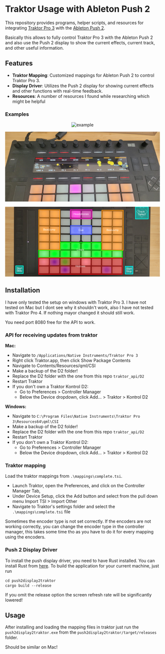 # Traktor Usage with Ableton Push 2

This repository provides programs, helper scripts, and resources for integrating [Traktor Pro 3](https://www.native-instruments.com/en/products/traktor/dj-software/traktor-pro-3/) with the [Ableton Push 2](https://www.ableton.com/en/push/).

Basically this allows to fully control Traktor Pro 3 with the Ableton Push 2 and also use the Push 2 display to show the current effects, current track, and other useful information.

## Features

- **Traktor Mapping**: Customized mappings for Ableton Push 2 to control Traktor Pro 3.
- **Display Driver**: Utilizes the Push 2 display for showing current effects and other functions with real-time feedback.
- **Resources**: A number of resources I found while researching which might be helpful

### Examples
<p align="center">
<img src="./images/example.gif" alt="example"/>
</p>

![top](./images/top.jpg)

![mapping_help](./images/mapping.png)

## Installation

I have only tested the setup on windows with Traktor Pro 3. I have not tested on Mac but I dont see why it shouldn't work, also I have not tested with Traktor Pro 4. If nothing mayor changed it should still work.

You need port 8080 free for the API to work.

### API for receiving updates from traktor

**Mac:**

  - Navigate to `/Applications/Native Instruments/Traktor Pro 3`
  - Right click Traktor.app, then click Show Package Contents
  - Navigate to Contents/Resources/qml/CSI
  - Make a backup of the D2 folder!
  - Replace the D2 folder with the one from this repo `traktor_api/D2`
  - Restart Traktor
  - If you don't own a Traktor Kontrol D2:
    - Go to Preferences > Controller Manager
    - Below the Device dropdown, click Add… > Traktor > Kontrol D2

**Windows:**

  - Navigate to `C:\Program Files\Native Instruments\Traktor Pro 3\Resources64\qml\CSI`
  - Make a backup of the D2 folder!
  - Replace the D2 folder with the one from this repo `traktor_api/D2`
  - Restart Traktor
  - If you don't own a Traktor Kontrol D2:
    - Go to Preferences > Controller Manager
    - Below the Device dropdown, click Add… > Traktor > Kontrol D2


### Traktor mapping

Load the traktor mappings from `.\mappings\complete.tsi`.

- Launch Traktor, open the Preferences, and click on the Controller Manager Tab,
- Under Device Setup, click the Add button and select from the pull down menu Import TSI > Import Other
- Navigate to Traktor's settings folder and select the `.\mappings\complete.tsi` file 


Sometimes the encoder type is not set correctly. If the encoders are not working correctly, you can change the encoder type in the controller manager, this takes some time tho as you have to do it for every mapping using the encoders.



### Push 2 Display Driver

To install the push display driver, you need to have Rust installed. You can install Rust from [here](https://www.rust-lang.org/tools/install). To build the application for your current machine, just run

```
cd push2display2traktor
cargo build --release
```

If you omit the release option the screen refresh rate will be significantly lowered! 



## Usage

After installing and loading the mapping files in traktor just run the `push2display2traktor.exe` from the `push2display2traktor/target/releases` folder.

Should be similar on Mac!


